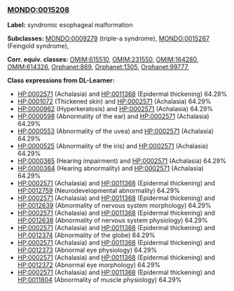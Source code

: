 
### [MONDO:0015208](http://purl.obolibrary.org/obo/MONDO_0015208)
**Label:** syndromic esophageal malformation

**Subclasses:** [MONDO:0009279](http://purl.obolibrary.org/obo/MONDO_0009279) (triple-a syndrome), [MONDO:0015267](http://purl.obolibrary.org/obo/MONDO_0015267) (Feingold syndrome), 

**Corr. equiv. classes:** [OMIM:615510](http://purl.obolibrary.org/obo/OMIM_615510), [OMIM:231550](http://purl.obolibrary.org/obo/OMIM_231550), [OMIM:164280](http://purl.obolibrary.org/obo/OMIM_164280), [OMIM:614326](http://purl.obolibrary.org/obo/OMIM_614326), [Orphanet:869](http://www.orpha.net/ORDO/Orphanet_869), [Orphanet:1305](http://www.orpha.net/ORDO/Orphanet_1305), [Orphanet:99777](http://www.orpha.net/ORDO/Orphanet_99777), 

**Class expressions from DL-Learner:**

- [HP:0002571](http://purl.obolibrary.org/obo/HP_0002571) (Achalasia) and [HP:0011368](http://purl.obolibrary.org/obo/HP_0011368) (Epidermal thickening) 64.29%
- [HP:0001072](http://purl.obolibrary.org/obo/HP_0001072) (Thickened skin) and [HP:0002571](http://purl.obolibrary.org/obo/HP_0002571) (Achalasia) 64.29%
- [HP:0000962](http://purl.obolibrary.org/obo/HP_0000962) (Hyperkeratosis) and [HP:0002571](http://purl.obolibrary.org/obo/HP_0002571) (Achalasia) 64.29%
- [HP:0000598](http://purl.obolibrary.org/obo/HP_0000598) (Abnormality of the ear) and [HP:0002571](http://purl.obolibrary.org/obo/HP_0002571) (Achalasia) 64.29%
- [HP:0000553](http://purl.obolibrary.org/obo/HP_0000553) (Abnormality of the uvea) and [HP:0002571](http://purl.obolibrary.org/obo/HP_0002571) (Achalasia) 64.29%
- [HP:0000525](http://purl.obolibrary.org/obo/HP_0000525) (Abnormality of the iris) and [HP:0002571](http://purl.obolibrary.org/obo/HP_0002571) (Achalasia) 64.29%
- [HP:0000365](http://purl.obolibrary.org/obo/HP_0000365) (Hearing impairment) and [HP:0002571](http://purl.obolibrary.org/obo/HP_0002571) (Achalasia) 64.29%
- [HP:0000364](http://purl.obolibrary.org/obo/HP_0000364) (Hearing abnormality) and [HP:0002571](http://purl.obolibrary.org/obo/HP_0002571) (Achalasia) 64.29%
- [HP:0002571](http://purl.obolibrary.org/obo/HP_0002571) (Achalasia) and [HP:0011368](http://purl.obolibrary.org/obo/HP_0011368) (Epidermal thickening) and [HP:0012759](http://purl.obolibrary.org/obo/HP_0012759) (Neurodevelopmental abnormality) 64.29%
- [HP:0002571](http://purl.obolibrary.org/obo/HP_0002571) (Achalasia) and [HP:0011368](http://purl.obolibrary.org/obo/HP_0011368) (Epidermal thickening) and [HP:0012639](http://purl.obolibrary.org/obo/HP_0012639) (Abnormality of nervous system morphology) 64.29%
- [HP:0002571](http://purl.obolibrary.org/obo/HP_0002571) (Achalasia) and [HP:0011368](http://purl.obolibrary.org/obo/HP_0011368) (Epidermal thickening) and [HP:0012638](http://purl.obolibrary.org/obo/HP_0012638) (Abnormality of nervous system physiology) 64.29%
- [HP:0002571](http://purl.obolibrary.org/obo/HP_0002571) (Achalasia) and [HP:0011368](http://purl.obolibrary.org/obo/HP_0011368) (Epidermal thickening) and [HP:0012374](http://purl.obolibrary.org/obo/HP_0012374) (Abnormality of the globe) 64.29%
- [HP:0002571](http://purl.obolibrary.org/obo/HP_0002571) (Achalasia) and [HP:0011368](http://purl.obolibrary.org/obo/HP_0011368) (Epidermal thickening) and [HP:0012373](http://purl.obolibrary.org/obo/HP_0012373) (Abnormal eye physiology) 64.29%
- [HP:0002571](http://purl.obolibrary.org/obo/HP_0002571) (Achalasia) and [HP:0011368](http://purl.obolibrary.org/obo/HP_0011368) (Epidermal thickening) and [HP:0012372](http://purl.obolibrary.org/obo/HP_0012372) (Abnormal eye morphology) 64.29%
- [HP:0002571](http://purl.obolibrary.org/obo/HP_0002571) (Achalasia) and [HP:0011368](http://purl.obolibrary.org/obo/HP_0011368) (Epidermal thickening) and [HP:0011804](http://purl.obolibrary.org/obo/HP_0011804) (Abnormality of muscle physiology) 64.29%


